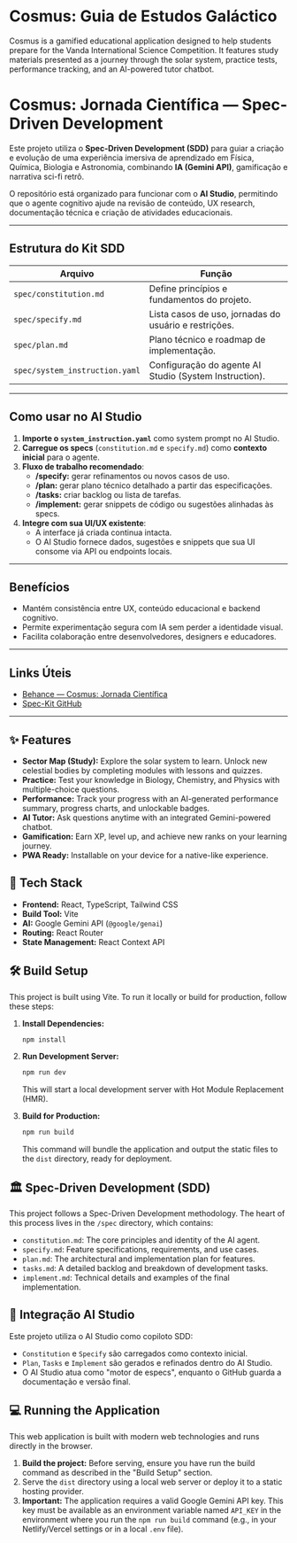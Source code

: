 
# Cosmus: Guia de Estudos Galáctico

Cosmus is a gamified educational application designed to help students prepare for the Vanda International Science Competition. It features study materials presented as a journey through the solar system, practice tests, performance tracking, and an AI-powered tutor chatbot.

# Cosmus: Jornada Científica — Spec-Driven Development

Este projeto utiliza o **Spec-Driven Development (SDD)** para guiar a criação e evolução de uma experiência imersiva de aprendizado em Física, Química, Biologia e Astronomia, combinando **IA (Gemini API)**, gamificação e narrativa sci-fi retrô.

O repositório está organizado para funcionar com o **AI Studio**, permitindo que o agente cognitivo ajude na revisão de conteúdo, UX research, documentação técnica e criação de atividades educacionais.

---

## Estrutura do Kit SDD

| Arquivo | Função |
|---------|--------|
| `spec/constitution.md` | Define princípios e fundamentos do projeto. |
| `spec/specify.md` | Lista casos de uso, jornadas do usuário e restrições. |
| `spec/plan.md` | Plano técnico e roadmap de implementação. |
| `spec/system_instruction.yaml` | Configuração do agente AI Studio (System Instruction). |

---

## Como usar no AI Studio

1. **Importe o `system_instruction.yaml`** como system prompt no AI Studio.  
2. **Carregue os specs** (`constitution.md` e `specify.md`) como **contexto inicial** para o agente.  
3. **Fluxo de trabalho recomendado**:
   - **/specify:** gerar refinamentos ou novos casos de uso.
   - **/plan:** gerar plano técnico detalhado a partir das especificações.
   - **/tasks:** criar backlog ou lista de tarefas.
   - **/implement:** gerar snippets de código ou sugestões alinhadas às specs.
4. **Integre com sua UI/UX existente**:
   - A interface já criada continua intacta.
   - O AI Studio fornece dados, sugestões e snippets que sua UI consome via API ou endpoints locais.

---

## Benefícios

- Mantém consistência entre UX, conteúdo educacional e backend cognitivo.
- Permite experimentação segura com IA sem perder a identidade visual.
- Facilita colaboração entre desenvolvedores, designers e educadores.

---

## Links Úteis

- [Behance — Cosmus: Jornada Científica](https://www.behance.net/gallery/235175727/Cosmus-Jornada-Cientifica)
- [Spec-Kit GitHub](https://github.com/LinkedInLearning/spec-driven-development-with-github-spec-kit-4641001)

---

## ✨ Features

- **Sector Map (Study):** Explore the solar system to learn. Unlock new celestial bodies by completing modules with lessons and quizzes.
- **Practice:** Test your knowledge in Biology, Chemistry, and Physics with multiple-choice questions.
- **Performance:** Track your progress with an AI-generated performance summary, progress charts, and unlockable badges.
- **AI Tutor:** Ask questions anytime with an integrated Gemini-powered chatbot.
- **Gamification:** Earn XP, level up, and achieve new ranks on your learning journey.
- **PWA Ready:** Installable on your device for a native-like experience.

## 🚀 Tech Stack

- **Frontend:** React, TypeScript, Tailwind CSS
- **Build Tool:** Vite
- **AI:** Google Gemini API (`@google/genai`)
- **Routing:** React Router
- **State Management:** React Context API

## 🛠️ Build Setup

This project is built using Vite. To run it locally or build for production, follow these steps:

1.  **Install Dependencies:**
    ```bash
    npm install
    ```
2.  **Run Development Server:**
    ```bash
    npm run dev
    ```
    This will start a local development server with Hot Module Replacement (HMR).

3.  **Build for Production:**
    ```bash
    npm run build
    ```
    This command will bundle the application and output the static files to the `dist` directory, ready for deployment.

## 🏛️ Spec-Driven Development (SDD)

This project follows a Spec-Driven Development methodology. The heart of this process lives in the `/spec` directory, which contains:

- `constitution.md`: The core principles and identity of the AI agent.
- `specify.md`: Feature specifications, requirements, and use cases.
- `plan.md`: The architectural and implementation plan for features.
- `tasks.md`: A detailed backlog and breakdown of development tasks.
- `implement.md`: Technical details and examples of the final implementation.

## 🤖 Integração AI Studio

Este projeto utiliza o AI Studio como copiloto SDD:
- `Constitution` e `Specify` são carregados como contexto inicial.
- `Plan`, `Tasks` e `Implement` são gerados e refinados dentro do AI Studio.
- O AI Studio atua como "motor de especs", enquanto o GitHub guarda a documentação e versão final.

## 💻 Running the Application

This web application is built with modern web technologies and runs directly in the browser.

1.  **Build the project:** Before serving, ensure you have run the build command as described in the "Build Setup" section.
2.  Serve the `dist` directory using a local web server or deploy it to a static hosting provider.
3.  **Important:** The application requires a valid Google Gemini API key. This key must be available as an environment variable named `API_KEY` in the environment where you run the `npm run build` command (e.g., in your Netlify/Vercel settings or in a local `.env` file).
